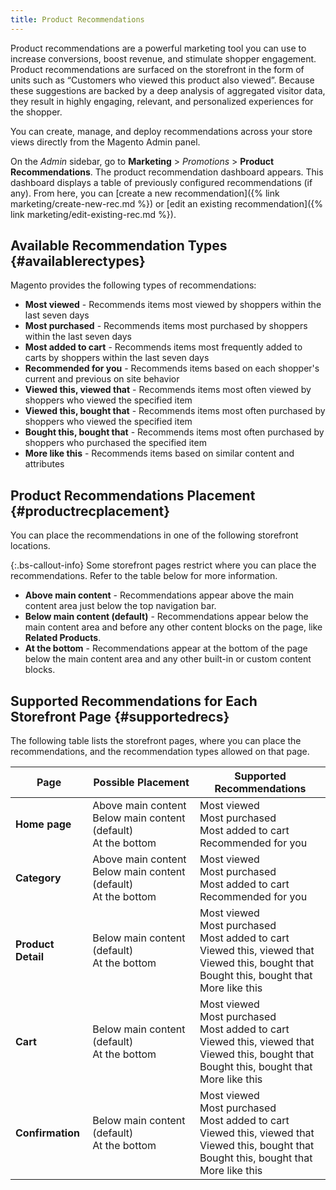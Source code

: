 ```yaml
---
title: Product Recommendations
---
```


Product recommendations are a powerful marketing tool you can use to increase conversions, boost revenue, and stimulate shopper engagement. Product recommendations are surfaced on the storefront in the form of units such as “Customers who viewed this product also viewed”. Because these suggestions are backed by a deep analysis of aggregated visitor data, they result in highly engaging, relevant, and personalized experiences for the shopper.

You can create, manage, and deploy recommendations across your store views directly from the Magento Admin panel.

On the _Admin_ sidebar, go to **Marketing** > _Promotions_ > **Product Recommendations**. The product recommendation dashboard appears. This dashboard displays a table of previously configured recommendations (if any). From here, you can [create a new recommendation]({% link marketing/create-new-rec.md %}) or [edit an existing recommendation]({% link marketing/edit-existing-rec.md %}).

## Available Recommendation Types {#availablerectypes}

Magento provides the following types of recommendations:

- **Most viewed** - Recommends items most viewed by shoppers within the last seven days
- **Most purchased** - Recommends items most purchased by shoppers within the last seven days
- **Most added to cart** - Recommends items most frequently added to carts by shoppers within the last seven days
- **Recommended for you** - Recommends items based on each shopper's current and previous on site behavior
- **Viewed this, viewed that** - Recommends items most often viewed by shoppers who viewed the specified item
- **Viewed this, bought that** - Recommends items most often purchased by shoppers who viewed the specified item
- **Bought this, bought that** - Recommends items most often purchased by shoppers who purchased the specified item
- **More like this** - Recommends items based on similar content and attributes

## Product Recommendations Placement {#productrecplacement}

You can place the recommendations in one of the following storefront locations.

{:.bs-callout-info}
Some storefront pages restrict where you can place the recommendations. Refer to the table below for more information.

- **Above main content** - Recommendations appear above the main content area just below the top navigation bar.
- **Below main content (default)** - Recommendations appear below the main content area and before any other content blocks on the page, like **Related Products**.
- **At the bottom** - Recommendations appear at the bottom of the page below the main content area and any other built-in or custom content blocks.

## Supported Recommendations for Each Storefront Page {#supportedrecs}

The following table lists the storefront pages, where you can place the recommendations, and the recommendation types allowed on that page.

|**Page**|**Possible Placement**|**Supported Recommendations**|
|---|---|---|
|**Home page**|Above main content<br>Below main content (default)<br>At the bottom|Most viewed<br>Most purchased<br>Most added to cart<br>Recommended for you|
|**Category**|Above main content<br>Below main content (default)<br>At the bottom|Most viewed<br>Most purchased<br>Most added to cart<br>Recommended for you|
|**Product Detail**|Below main content (default)<br>At the bottom|Most viewed<br>Most purchased<br>Most added to cart<br>Viewed this, viewed that<br>Viewed this, bought that<br>Bought this, bought that<br>More like this|
|**Cart**|Below main content (default)<br>At the bottom|Most viewed<br>Most purchased<br>Most added to cart<br>Viewed this, viewed that<br>Viewed this, bought that<br>Bought this, bought that<br>More like this|
|**Confirmation**|Below main content (default)<br>At the bottom|Most viewed<br>Most purchased<br>Most added to cart<br>Viewed this, viewed that<br>Viewed this, bought that<br>Bought this, bought that<br>More like this|
